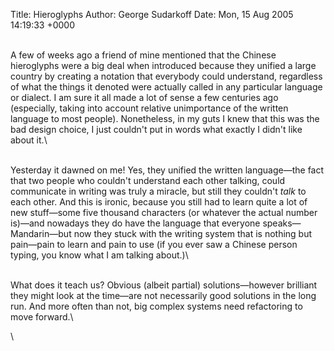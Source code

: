 Title: Hieroglyphs
Author: George Sudarkoff
Date: Mon, 15 Aug 2005 14:19:33 +0000

\
A few of weeks ago a friend of mine mentioned that the Chinese
hieroglyphs were a big deal when introduced because they unified a large
country by creating a notation that everybody could understand,
regardless of what the things it denoted were actually called in any
particular language or dialect. I am sure it all made a lot of sense a
few centuries ago (especially, taking into account relative unimportance
of the written language to most people). Nonetheless, in my guts I knew
that this was the bad design choice, I just couldn't put in words what
exactly I didn't like about it.\

\
Yesterday it dawned on me! Yes, they unified the written language—the
fact that two people who couldn't understand each other talking, could
communicate in writing was truly a miracle, but still they couldn't
*talk* to each other. And this is ironic, because you still had to learn
quite a lot of new stuff—some five thousand characters (or whatever the
actual number is)—and nowadays they do have the language that everyone
speaks—Mandarin—but now they stuck with the writing system that is
nothing but pain—pain to learn and pain to use (if you ever saw a
Chinese person typing, you know what I am talking about.)\

\
What does it teach us? Obvious (albeit partial) solutions—however
brilliant they might look at the time—are not necessarily good solutions
in the long run. And more often than not, big complex systems need
refactoring to move forward.\

\

